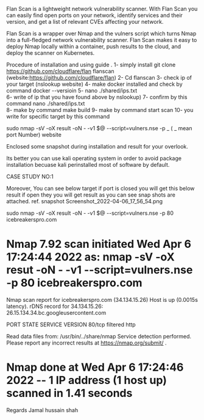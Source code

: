 

Flan Scan is a lightweight network vulnerability scanner. With Flan Scan you can easily find open ports on your network, identify services and their version, and get a list of relevant CVEs affecting your network.

Flan Scan is a wrapper over Nmap and the vulners script which turns Nmap into a full-fledged network vulnerability scanner. Flan Scan makes it easy to deploy Nmap locally within a container, push results to the cloud, and deploy the scanner on Kubernetes.

Procedure of installation and using guide . 
1- simply install git clone https://github.com/cloudflare/flan flanscan (website:https://github.com/cloudflare/flan)
2- Cd flanscan
3- check ip of your target (nslookup  website)
4- make docker installed and check by command docker --versioin
5- nano ./shared/ips.txt  
6- write of ip that you have found above by nslookup)
7- confirm by this command  nano ./shared/ips.txt  
8- make by command make build
9- make  by command start scan
10- you write for specific target by this command 

sudo  nmap -sV -oX result -oN - -v1 $@ --script=vulners.nse -p _ ( _ mean port Number) website

Enclosed some snapshot during installation and result for your overlook. 

Its better you can use kali operating system in order to avoid package installation becuase kali perinstalled most of software by default.

CASE STUDY NO:1

Moreover, You can see below target if port is closed you will get this below result if open they you will get result as you can see snap shots are attached.  ref. snapshot Screenshot_2022-04-06_17_56_54.png

sudo  nmap -sV -oX result -oN - -v1 $@ --script=vulners.nse -p 80 icebreakerspro.com

# Nmap 7.92 scan initiated Wed Apr  6 17:24:44 2022 as: nmap -sV -oX resut -oN - -v1 --script=vulners.nse -p 80 icebreakerspro.com
Nmap scan report for icebreakerspro.com (34.134.15.26)
Host is up (0.0015s latency).
rDNS record for 34.134.15.26: 26.15.134.34.bc.googleusercontent.com

PORT   STATE    SERVICE VERSION
80/tcp filtered http

Read data files from: /usr/bin/../share/nmap
Service detection performed. Please report any incorrect results at https://nmap.org/submit/ .
# Nmap done at Wed Apr  6 17:24:46 2022 -- 1 IP address (1 host up) scanned in 1.41 seconds
                                                                                           

Regards
Jamal hussain shah 




